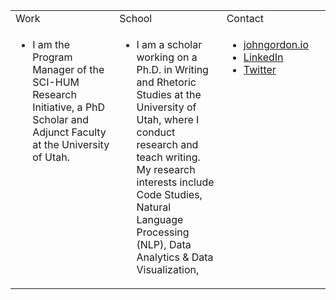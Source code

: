 <table>
  <tr>
    <td valign="top" width="33%">
      Work
    </td>
    <td valign="top" width="34%">
      School
    </td>
    <td valign="top" width="33%">
      Contact
    </td>
  </tr>
  <tr>
    <td valign="top" width="33%">
      <ul>
        <li>I am the Program Manager of the SCI-HUM Research Initiative, a PhD Scholar and Adjunct Faculty at the University of Utah.
      </ul>
    </td>
    <td valign="top" width="34%">
      <ul>
        <li>I am a scholar working on a Ph.D. in Writing and Rhetoric Studies at the University of Utah, where I conduct research and teach writing. My research interests include Code Studies, Natural Language Processing (NLP), Data Analytics & Data Visualization,
      </ul>
    </td>
    <td valign="top" width="33%">
      <ul>
        <li><a href="https://johngordon.io" target="_blank">johngordon.io</a><br>
        <li><a href="https://www.linkedin.com/in/johncalvingordon">LinkedIn</a><br>
        <li><a href="https://twitter.com/ProfJGordon">Twitter</a><br>
      </ul>
    </td>
  </tr>
</table>
